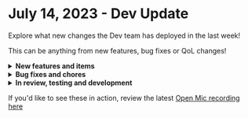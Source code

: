 # July 14, 2023 - Dev Update

Explore what new changes the Dev team has deployed in the last week!

This can be anything from new features, bug fixes or QoL changes!

<details>

<summary><strong>New features and items</strong></summary>

* Added support for GPT-4 models to the OpenAI integration
* Added a Jinja filter to return the number of tokens in a string
* Added a Read Only role

</details>

<details>

<summary><strong>Bug fixes and chores</strong></summary>

* Fix escaping of special characters in the database integration password
* Improved workflow builder action search results for sub workflows
* Fixed a bug with parameters on request\_list actions for Duo integration
* Fixed workflow list sorting by the Updated By column
* Fixed a bug where manually created organizations were not receiving the microsoft tennant id when the first invited user logged in
* Updated Azure AD login button to reflect Microsoft rebranding to Entra ID
* Improved logging for ConnectWise Control integration
* Fixed a bug with workflow timeouts when pending tasks were present
* Changed the Password label on IT Glue tasks to Password ID
* Increased the timeout for Pax8 http requests
* Fix Time Saved workflow field not being cloned
* Add Policy.ReadWrite.DeviceConfiguration for LAPs enablement (MS Graph/CSP)
* Added messaging to Unpack Crate when a Crate has no triggers
* Fixed tag colors for all places using TagAutocomplete component

</details>

<details>

<summary><strong>In review, testing and development</strong></summary>

* Crate marketplace filter on tags
* Workflow builder notes feature and task multi-select
* Fix a bug where values are showing up instead of labels in multi-select fields
* Fix a bug where not all organization pickers are showing results recursively

</details>

If you'd like to see these in action, review the latest [Open Mic recording here](../../roc-open-mics/2023-roc-open-mics/july-14th-go-hug-your-it-person.md)
